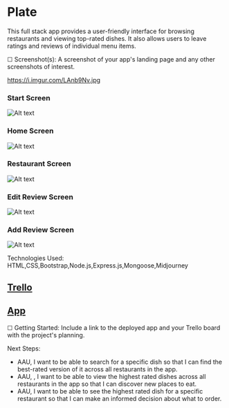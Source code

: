 # Plate

This full stack app provides a user-friendly interface for browsing restaurants and viewing top-rated dishes. It also allows users to leave ratings and reviews of individual menu items. 


☐ Screenshot(s): A screenshot of your app's landing page and any other screenshots of interest.

https://i.imgur.com/LAnb9Nv.jpg

### Start Screen
![Alt text](https://i.imgur.com/LAnb9Nv.jpg "")

### Home Screen
![Alt text](https://i.imgur.com/wuTzL8z.png "")

### Restaurant Screen
![Alt text](https://i.imgur.com/OlJg5by.png "")

### Edit Review Screen
![Alt text](https://i.imgur.com/82Jsjob.png "")

### Add Review Screen
![Alt text](https://i.imgur.com/pEWmfr2.png "")


Technologies Used:
HTML,CSS,Bootstrap,Node.js,Express.js,Mongoose,Midjourney

## [Trello](https://trello.com/b/Kz6U7fSM/general-assembly-project-2)
## [App](http://plate.herokuapp.com/)

☐ Getting Started: Include a link to the deployed app and your Trello board with the project's planning.

 Next Steps: 
 - AAU, I want to be able to search for a specific dish so that I can find the best-rated version of it across all restaurants in the app.
 - AAU, , I want to be able to view the highest rated dishes across all restaurants in the app so that I can discover new places to eat.
 - AAU, I want to be able to see the highest rated dish for a specific restaurant so that I can make an informed decision about what to order.

